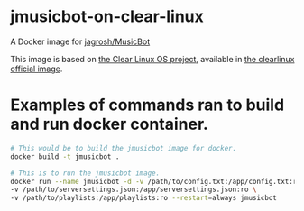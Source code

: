 # jmusicbot-on-clear-linux
A Docker image for [jagrosh/MusicBot](https://github.com/jagrosh/MusicBot)

This image is based on [the Clear Linux OS project](https://clearlinux.org/), available in [the clearlinux official image](https://hub.docker.com/_/clearlinux).
 
# Examples of commands ran to build and run docker container.

```bash
# This would be to build the jmusicbot image for docker.
docker build -t jmusicbot .

# This is to run the jmusicbot image.
docker run --name jmusicbot -d -v /path/to/config.txt:/app/config.txt:ro \
-v /path/to/serversettings.json:/app/serversettings.json:ro \
-v /path/to/playlists:/app/playlists:ro --restart=always jmusicbot
```
